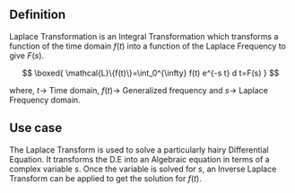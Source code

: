   
## Definition
Laplace Transformation is an Integral Transformation which transforms a function of the time domain $f(t)$ into a function of the Laplace Frequency to give $F(s)$.

$$
\boxed{
\mathcal{L}\{f(t)\}=\int_0^{\infty} f(t) e^{-s t} d t=F(s)
}
$$

where, $t\rightarrow$ Time domain, $f(t)\rightarrow$ Generalized frequency and $s\rightarrow$ Laplace Frequency domain. 
## Use case
The Laplace Transform is used to solve a particularly hairy Differential Equation. It transforms the D.E into an Algebraic equation in terms of a complex variable $s$. Once the variable is solved for $s$, an Inverse Laplace Transform can be applied to get the solution for $f(t)$.






